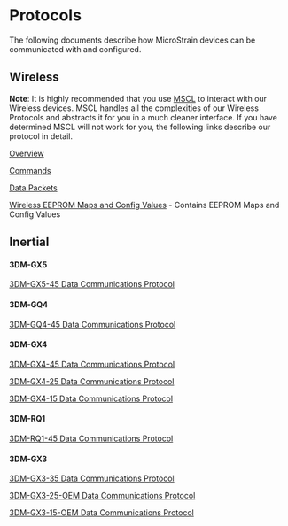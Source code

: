 # Protocols
The following documents describe how MicroStrain devices can be communicated with and configured.

## Wireless

**Note**: It is highly recommended that you use [MSCL](https://github.com/LORD-MicroStrain/MSCL) to interact with our Wireless devices. MSCL handles all the complexities of our Wireless Protocols and abstracts it for you in a much cleaner interface. If you have determined MSCL will not work for you, the following links describe our protocol in detail.

[Overview](https://github.com/LORD-MicroStrain/Protocols/blob/master/Wireless/Overview.md)

[Commands](https://github.com/LORD-MicroStrain/Protocols/blob/master/Wireless/Commands.md)

[Data Packets](https://github.com/LORD-MicroStrain/Protocols/blob/master/Wireless/Data%20Packets.md)

[Wireless EEPROM Maps and Config Values](https://github.com/LORD-MicroStrain/Protocols/blob/master/Wireless/LORD%20MicroStrain%20Wireless%20Configuration.xlsx?raw=true) - Contains EEPROM Maps and Config Values

## Inertial

#### 3DM-GX5
[3DM-GX5-45 Data Communications Protocol](http://www.microstrain.com/sites/default/files/applications/files/3dm-gx5-45_dcp_manual_8500-0064.pdf)

#### 3DM-GQ4
[3DM-GQ4-45 Data Communications Protocol](http://files.microstrain.com/3DM-GQ4-45+Data+Communications+Protocol.pdf)

#### 3DM-GX4
[3DM-GX4-45 Data Communications Protocol](http://files.microstrain.com/3DM-GX4-45%20Data%20Communications%20Protocol.pdf)

[3DM-GX4-25 Data Communications Protocol](http://files.microstrain.com/3DM-GX4-25%20Data%20Communications%20Protocol.pdf)

[3DM-GX4-15 Data Communications Protocol](http://files.microstrain.com/3DM-GX4-15%20Data%20Communications%20Protocol.pdf)

#### 3DM-RQ1
[3DM-RQ1-45 Data Communications Protocol](http://files.microstrain.com/3DM-RQ1-45%20Data%20Communications%20Protocol.pdf)

#### 3DM-GX3
[3DM-GX3-35 Data Communications Protocol](http://files.microstrain.com/3DM-GX3-35%20Data%20Communications%20Protocol.pdf)

[3DM-GX3-25-OEM Data Communications Protocol](http://files.microstrain.com/3DM-GX3-15,-25%20MIP%20Data%20Communications%20Protocol.pdf)

[3DM-GX3-15-OEM Data Communications Protocol](http://files.microstrain.com/3DM-GX3-15,-25%20MIP%20Data%20Communications%20Protocol.pdf)
